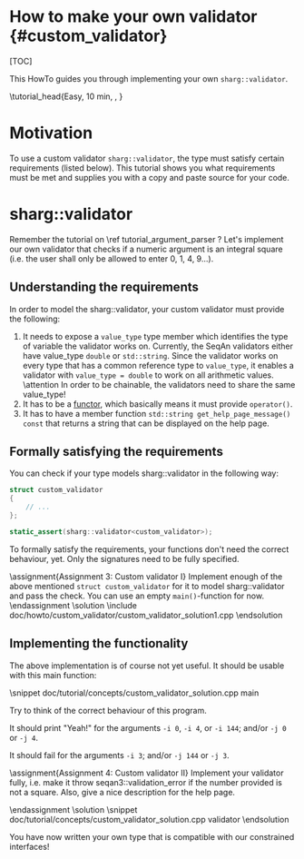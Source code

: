 # How to make your own validator {#custom_validator}

[TOC]

This HowTo guides you through implementing your own `sharg::validator`.

\tutorial_head{Easy, 10 min, , }

# Motivation

To use a custom validator `sharg::validator`, the type must satisfy certain requirements (listed below).
This tutorial shows you what requirements must be met and supplies you with a copy and paste source
for your code.

# sharg::validator

Remember the tutorial on \ref tutorial_argument_parser ? Let's implement our own validator that checks
if a numeric argument is an integral square (i.e. the user shall only be allowed to enter 0, 1, 4, 9...).

## Understanding the requirements

In order to model the sharg::validator, your custom validator must provide the following:

  1. It needs to expose a `value_type` type member which identifies the type of variable the validator works on.
     Currently, the SeqAn validators either have value_type `double` or `std::string`.
     Since the validator works on every type that has a common reference type to `value_type`, it enables a validator
     with `value_type = double` to work on all arithmetic values.
     \attention In order to be chainable, the validators need to share the same value_type!
  2. It has to be a [functor](https://stackoverflow.com/questions/356950/what-are-c-functors-and-their-uses), which
     basically means it must provide `operator()`.
  3. It has to have a member function `std::string get_help_page_message() const` that returns a string that can be
     displayed on the help page.

## Formally satisfying the requirements

You can check if your type models sharg::validator in the following way:

```cpp
struct custom_validator
{
    // ...
};

static_assert(sharg::validator<custom_validator>);
```

To formally satisfy the requirements, your functions don't need the correct behaviour, yet.
Only the signatures need to be fully specified.

\assignment{Assignment 3: Custom validator I}
Implement enough of the above mentioned `struct custom_validator` for it to model sharg::validator and pass
the check. You can use an empty `main()`-function for now.
\endassignment
\solution
\include doc/howto/custom_validator/custom_validator_solution1.cpp
\endsolution

## Implementing the functionality

The above implementation is of course not yet useful.
It should be usable with this main function:

\snippet doc/tutorial/concepts/custom_validator_solution.cpp main

Try to think of the correct behaviour of this program.

It should print "Yeah!" for the arguments `-i 0`, `-i 4`, or `-i 144`; and/or `-j 0` or `-j 4`.

It should fail for the arguments `-i 3`; and/or `-j 144` or `-j 3`.

\assignment{Assignment 4: Custom validator II}
Implement your validator fully, i.e. make it throw seqan3::validation_error if the number provided is not a
square.
Also, give a nice description for the help page.

\endassignment
\solution
\snippet doc/tutorial/concepts/custom_validator_solution.cpp validator
\endsolution

You have now written your own type that is compatible with our constrained interfaces!
